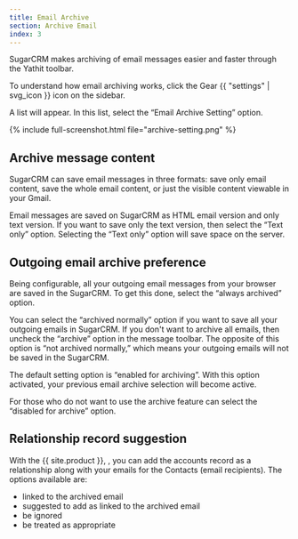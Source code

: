 ```yaml
---
title: Email Archive
section: Archive Email
index: 3
---
```



SugarCRM makes archiving of email messages easier and faster through the Yathit toolbar.

To understand how email archiving works, click the Gear {{ "settings" | svg_icon }} icon on the sidebar. 

A list will appear. In this list, select the “Email Archive Setting” option.

{% include full-screenshot.html file="archive-setting.png" %}

## Archive message content

SugarCRM can save email messages in three formats: save only email content, save the whole email content, or just the visible content viewable in your Gmail.

Email messages are saved on SugarCRM as HTML email version and only text version. If you want to save only the text version, then select the “Text only” option. Selecting the “Text only” option will save space on the server.

## Outgoing email archive preference

Being configurable, all your outgoing email messages from your browser are saved in the SugarCRM. To get this done, select the “always archived” option.

You can select the “archived normally” option if you want to save all your outgoing emails in SugarCRM. If you don't want to archive all emails, then uncheck the “archive” option in the message toolbar. The opposite of this option is “not archived normally,” which means your outgoing emails will not be saved in the SugarCRM.

The default setting option is “enabled for archiving”. With this option activated, your previous email archive selection will become active.

For those who do not want to use the archive feature can select the “disabled for archive” option.

## Relationship record suggestion

With the {{ site.product }}, , you can add the accounts record as a relationship along with your emails for the Contacts (email recipients). The options available are:

* linked to the archived email
* suggested to add as linked to the archived email
* be ignored
* be treated as appropriate

